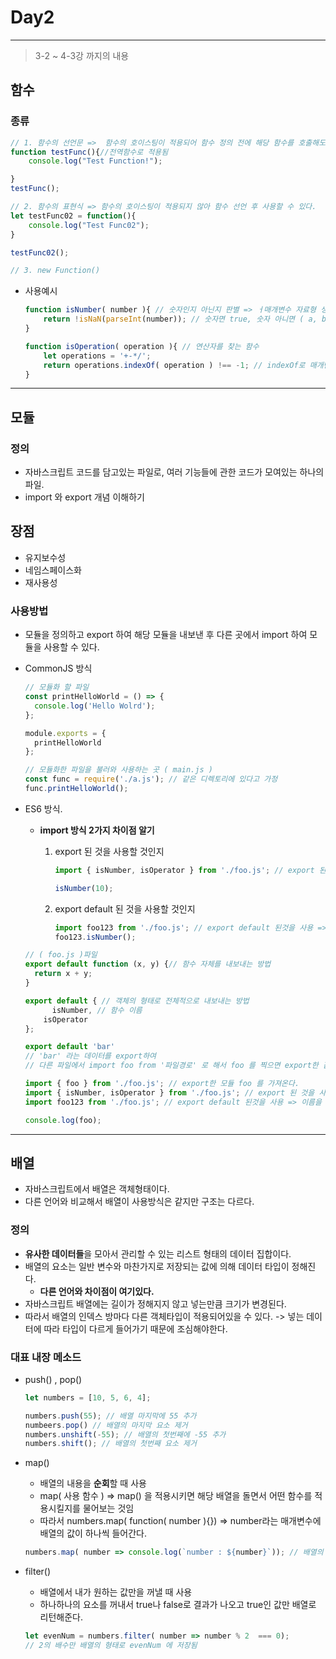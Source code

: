 # Day2

---

> 3-2 ~  4-3강 까지의 내용 

## 함수 

### 종류

```javascript
// 1. 함수의 선언문 =>  함수의 호이스팅이 적용되어 함수 정의 전에 해당 함수를 호출해도 문제가 안된다. 
function testFunc(){//전역함수로 적용됨 
    console.log("Test Function!");

}
testFunc();

// 2. 함수의 표현식 => 함수의 호이스팅이 적용되지 않아 함수 선언 후 사용할 수 있다. 
let testFunc02 = function(){
    console.log("Test Func02");
}

testFunc02();

// 3. new Function()
```

- 사용예시

  ```javascript
  function isNumber( number ){ // 숫자인지 아닌지 판별 => ㅓ매개변수 자료형 생략가능 
      return !isNaN(parseInt(number)); // 숫자면 true, 숫자 아니면 ( a, b...) false리턴 
  }
  
  function isOperation( operation ){ // 연산자를 찾는 함수 
      let operations = '+-*/';
      return operations.indexOf( operation ) !== -1; // indexOf로 매개변수에 있는 값이 operations 변수에 있는 문자열 중 하나라면 해당 자리 인덱스를 리턴하고 , 문자열 이외의 값이라면 -1을 리턴한다. 
  }
  ```

----

## 모듈

### 정의

- 자바스크립트 코드를 담고있는 파일로, 여러 기능들에 관한 코드가 모여있는 하나의 파일. 
- import 와 export 개념 이해하기 

## 장점

- 유지보수성 
- 네임스페이스화
- 재사용성

### 사용방법

- 모듈을 정의하고 export 하여 해당 모듈을 내보낸 후 다른 곳에서 import 하여 모듈을 사용할 수 있다. 

- CommonJS 방식

  ```javascript
  // 모듈화 할 파일 
  const printHelloWorld = () => {
    console.log('Hello Wolrd');
  };
  
  module.exports = {
    printHelloWorld
  };
  ```

  ```javascript
  // 모듈화한 파일을 불러와 사용하는 곳 ( main.js )
  const func = require('./a.js'); // 같은 디렉토리에 있다고 가정
  func.printHelloWorld();
  ```

- ES6 방식.

  - **import 방식 2가지 차이점 알기**

    1. export 된 것을 사용할 것인지 

       ```javascript
       import { isNumber, isOperator } from './foo.js'; // export 된 것을 사용
       
       isNumber(10);
       ```

    2. export default 된 것을 사용할 것인지 

       ```javascript
       import foo123 from './foo.js'; // export default 된것을 사용 => 이름을 변경해서 사용할 수 있다. 
       foo123.isNumber();
       ```

  ```javascript
  // ( foo.js )파일
  export default function (x, y) {// 함수 자체를 내보내는 방법 
    return x + y;
  }
  
  export default { // 객체의 형태로 전체적으로 내보내는 방법 
     	isNumber, // 함수 이름 
      isOperator
  }; 
  
  export default 'bar'
  // 'bar' 라는 데이터를 export하여 
  // 다른 파일에서 import foo from '파일경로' 로 해서 foo 를 찍으면 export한 값인 'bar' 가 출력된다. 
  ```

  ```javascript
  import { foo } from './foo.js'; // export한 모듈 foo 를 가져온다. 
  import { isNumber, isOperator } from './foo.js'; // export 된 것을 사용
  import foo123 from './foo.js'; // export default 된것을 사용 => 이름을 변경해서 사용할 수 있다. 
  
  console.log(foo);
  ```

---

## 배열

- 자바스크립트에서 배열은 객체형태이다. 
- 다른 언어와 비교해서 배열이 사용방식은 같지만 구조는 다르다. 

### 정의

- **유사한 데이터들**을 모아서 관리할 수 있는 리스트 형태의 데이터 집합이다. 
- 배열의 요소는 일반 변수와 마찬가지로 저장되는 값에 의해 데이터 타입이 정해진다. 
  - **다른 언어와 차이점이 여기있다.**
- 자바스크립트 배열에는 길이가 정해지지 않고 넣는만큼 크기가 변경된다. 
- 따라서 배열의 인덱스 방마다 다른 객체타입이 적용되어있을 수 있다. -> 넣는 데이터에 따라 타입이 다르게 들어가기 때문에 조심해야한다. 

### 대표 내장 메소드

- push() , pop()

  ```javascript
  let numbers = [10, 5, 6, 4];
  
  numbers.push(55); // 배열 마지막에 55 추가 
  numbeers.pop() // 배열의 마지막 요소 제거 
  numbers.unshift(-55); // 배열의 첫번째에 -55 추가 
  numbers.shift(); // 배열의 첫번째 요소 제거 
  ```

- map()

  - 배열의 내용을 **순회**할 때 사용 
  - map( 사용 함수 ) => map() 을 적용시키면 해당 배열을 돌면서 어떤 함수를 적용시킬지를 물어보는 것임 
  - 따라서 numbers.map( function( number ){}) => number라는 매개변수에 배열의 값이 하나씩 들어간다. 

  ```javascript
  numbers.map( number => console.log(`number : ${number}`)); // 배열의 모든 값들을 순회하면서 출력 
  ```

- filter()

  - 배열에서 내가 원하는 값만을 꺼낼 때 사용 
  - 하나하나의 요소를 꺼내서 true나 false로 결과가 나오고 true인 값만 배열로 리턴해준다. 

  ```javascript
  let evenNum = numbers.filter( number => number % 2  === 0);
  // 2의 배수만 배열의 형태로 evenNum 에 저장됨 
  ```